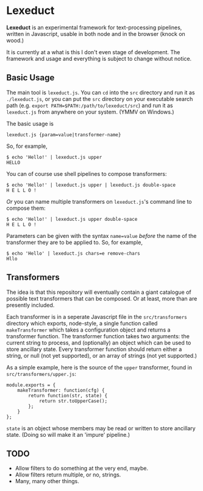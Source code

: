 Lexeduct
========

**Lexeduct** is an experimental framework for text-processing pipelines, written
in Javascript, usable in both node and in the browser (knock on wood.)

It is currently at a what is this I don't even stage of development.  The
framework and usage and everything is subject to change without notice.

Basic Usage
-----------

The main tool is `lexeduct.js`.  You can `cd` into the `src` directory and run
it as `./lexeduct.js`, or you can put the `src` directory on your executable
search path (e.g. `export PATH=$PATH:/path/to/lexeduct/src`) and run it as
`lexeduct.js` from anywhere on your system.  (YMMV on Windows.)

The basic usage is

    lexeduct.js {param=value|transformer-name}

So, for example,

    $ echo 'Hello!' | lexeduct.js upper
    HELLO

You can of course use shell pipelines to compose transformers:

    $ echo 'Hello!' | lexeduct.js upper | lexeduct.js double-space
    H E L L O !

*Or* you can name multiple transformers on `lexeduct.js`'s command line to
compose them:

    $ echo 'Hello!' | lexeduct.js upper double-space
    H E L L O !

Parameters can be given with the syntax `name=value` *before* the name of the
transformer they are to be applied to.  So, for example,

    $ echo 'Hello' | lexeduct.js chars=e remove-chars
    Hllo

Transformers
------------

The idea is that this repository will eventually contain a giant catalogue
of possible text transformers that can be composed.  Or at least, more than
are presently included.

Each transformer is in a seperate Javascript file in the `src/transformers`
directory which exports, node-style, a single function called `makeTransformer`
which takes a configuration object and returns a transformer function.  The
transformer function takes two arguments: the current string to process, and
(optionally) an object which can be used to store ancillary state.  Every
transformer function should return either a string, or null (not yet supported),
or an array of strings (not yet supported.)

As a simple example, here is the source of the `upper` transformer, found
in `src/transformers/upper.js`:

    module.exports = {
        makeTransformer: function(cfg) {
            return function(str, state) {
                return str.toUpperCase();
            };
        }
    };

`state` is an object whose members may be read or written to store ancillary
state.  (Doing so will make it an 'impure' pipeline.)

TODO
----

*   Allow filters to do something at the very end, maybe.
*   Allow filters return multiple, or no, strings.
*   Many, many other things.
